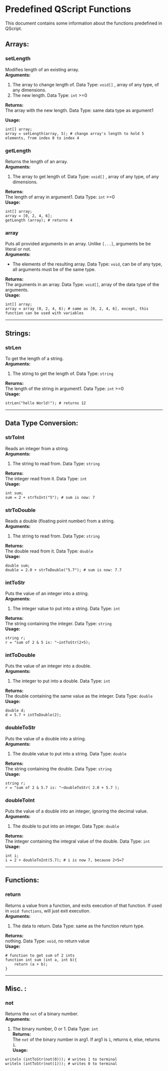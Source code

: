 # Predefined QScript Functions
This document contains some information about the functions predefined in QScript.

## Arrays:
### setLength
Modifies length of an existing array.  
**Arguments:**  
1. The array to change length of. Data Type: `void[]` , array of any type, of any dimensions.
2. The new length. Data Type: `int` >=0  

**Returns:**  
The array with the new length. Data Type: same data type as argument1  

**Usage:**  
```
int[] array;
array = setLength(array, 5); # change array's length to hold 5 elements, from index 0 to index 4
```
### getLength
Returns the length of an array.  
**Arguments:**  
1. The array to get length of. Data Type: `void[]` , array of any type, of any dimensions.  

**Returns:**  
The length of array in argument1. Data Type: `int` >=0  
**Usage:**  
```
int[] array;
array = [0, 2, 4, 6];
getLength (array); # returns 4
```
### array
Puts all provided arguments in an array. Unlike `[...]`, arguments be be literal or not.  
**Arguments:**  
* The elements of the resulting array. Data Type: `void`, can be of any type, all arguments must be of the same type.  

**Returns:**  
The arguments in an array. Data Type: `void[]`, array of the data type of the arguments.  
**Usage:**  
```
int[] array;
array = array (0, 2, 4, 6); # same as [0, 2, 4, 6], except, this function can be used with variables
```

---

## Strings:
### strLen
To get the length of a string.  
**Arguments:**  
1. The stirng to get the length of. Data Type: `string`  

**Rerurns:**  
The length of the string in argument1. Data Type: `int` >=0  
**Usage:**  
```
strLen("hello World!"); # returns 12
```

---

## Data Type Conversion:
### strToInt
Reads an integer from a string.  
**Arguments:**  
1. The string to read from. Data Type: `string`  

**Returns:**  
The integer read from it. Data Type: `int`  
**Usage:**  
```
int sum;
sum = 2 + strToInt("5"); # sum is now: 7
```
### strToDouble
Reads a double (floating point number) from a string.  
**Arguments:**  
1. The string to read from. Data Type: `string`  

**Returns:**  
The double read from it. Data Type: `double`  
**Usage:**  
```
double sum;
double = 2.0 + strToDouble("5.7"); # sum is now: 7.7
```
### intToStr
Puts the value of an integer into a string.  
**Arguments:**  
1. The integer value to put into a string. Data Type: `int`  

**Returns:**  
The string containing the integer. Data Type: `string`  
**Usage:**  
```
string r;
r = "sum of 2 & 5 is: "~intToStr(2+5);
```
### intToDouble
Puts the value of an integer into a double.  
**Arguments:**  
1. The integer to put into a double. Data Type: `int`  

**Returns:**  
The double containing the same value as the integer. Data Type: `double`  
**Usage:**  
```
double d;
d = 5.7 + intToDouble(2);
```
### doubleToStr
Puts the value of a double into a string.  
**Arguments:**  
1. The double value to put into a string. Data Type: `double`  

**Returns:**  
The string containing the double. Data Type: `string`  
**Usage:**  
```
string r;
r = "sum of 2 & 5.7 is: "~doubleToStr( 2.0 + 5.7 );
```
### doubleToInt
Puts the value of a double into an integer, ignoring the decimal value.  
**Arguments:**  
1. The double to put into an integer. Data Type: `double`  

**Returns:**  
The integer containing the integral value of the double. Data Type: `int`  
**Usage:**  
```
int i;
i = 2 + doubleToInt(5.7); # i is now 7, because 2+5=7
```

---

## Functions:
### return
Returns a value from a function, and exits execution of that function. If used in `void functions`, will just exit execution.  
**Arguments:**  
1. The data to return. Data Type: same as the function return type.  

**Returns:**  
nothing. Data Type: `void`, no return value  
**Usage:**  
```
# function to get sum of 2 ints
function int sum (int a, int b){
	return (a + b);
}
```

---

## Misc. :
### not
Returns the `not` of a binary number.  
**Arguments:**  
1. The binary number, 0 or 1. Data Type: `int`  
**Returns:**  
The `not` of the binary number in arg1. If arg1 is `1`, returns `0`, else, returns `1`.  
**Usage:**  
```
writeln (intToStr(not(0))); # writes 1 to terminal
writeln (intToStr(not(1))); # writes 0 to terminal
```